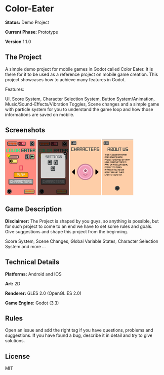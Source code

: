 # Color-Eater

**Status:** Demo Project

**Current Phase:** Prototype

**Version** 1.1.0

## The Project

A simple demo project for mobile games in Godot called Color Eater. It is there for it to be used as a reference project on mobile game creation. This project showcases how to achieve many features in Godot.

Features:

UI, Score System, Character Selection System, Button System/Animation, Music/Sound-Effects/Vibration Toggles, Scene changes and a simple game with particle system for you to understand the game loop and how those informations are saved on mobile.

## Screenshots

<p float="left">
<img src="https://github.com/Kamy-World-Productions/Color-Eater-Demo/blob/main/ScreenShots/Screenshot-1.png" width="20%" height="20%">
<img src="https://github.com/Kamy-World-Productions/Color-Eater-Demo/blob/main/ScreenShots/Screenshot-2.png" width="20%" height="20%">
<img src="https://github.com/Kamy-World-Productions/Color-Eater-Demo/blob/main/ScreenShots/Screenshot-3.png" width="20%" height="20%">
<img src="https://github.com/Kamy-World-Productions/Color-Eater-Demo/blob/main/ScreenShots/Screenshot-4.png" width="20%" height="20%">
</p>

## Game Description

**Disclaimer:** The Project is shaped by you guys, so anything is possible, but for such project to come to an end we have to set some rules and goals. Give suggestions and shape this project from the beginning.

Score System, Scene Changes, Global Variable States, Character Selection System and more ...

## Technical Details

**Platforms:** Android and IOS

**Art:** 2D

**Renderer:** GLES 2.0 (OpenGL ES 2.0)

**Game Engine:** Godot (3.3)

## Rules

Open an issue and add the right tag if you have questions, problems and suggestions. If you have found a bug, describe it in detail and try to give solutions.

## License

MIT
